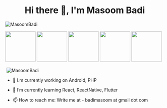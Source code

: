 <h1 align="center">Hi there 👋, I'm Masoom Badi</h1>
<p align="left"> <img src="https://komarev.com/ghpvc/?username=MasoomBadi" alt="MasoomBadi" /> </p>

<link rel="stylesheet" href="https://cdn.jsdelivr.net/gh/devicons/devicon@v2.14.0/devicon.min.css">
<p align="left">
 <img src="https://cdn.jsdelivr.net/gh/devicons/devicon/icons/android/android-plain-wordmark.svg" width=96, height=96/> 
 <img src="https://cdn.jsdelivr.net/gh/devicons/devicon/icons/java/java-original.svg" width=96, height=96 />
 <img src="https://cdn.jsdelivr.net/gh/devicons/devicon/icons/kotlin/kotlin-original.svg" width=96, height=96/>
 <img src="https://cdn.jsdelivr.net/gh/devicons/devicon/icons/php/php-original.svg" width=96, height=96/>
 <img src="https://cdn.jsdelivr.net/gh/devicons/devicon/icons/react/react-original.svg" width=96, height=96/>
</p>
<p>&nbsp;<img align="center" src="https://github-readme-stats.vercel.app/api?username=MasoomBadi&theme=tokyonight&count_private=true&show_icons=true&include_all_commits=true" alt="MasoomBadi" /></p>
 


- 🔭 I.m currently working on Android, PHP

- 🌱 I’m currently learning React, ReactNative, Flutter

- 📫 How to reach me: Write me at - badimasoom at gmail dot com

